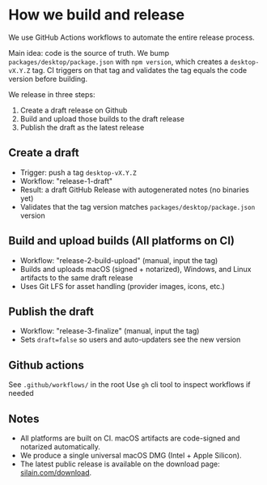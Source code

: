 # How we build and release

We use GitHub Actions workflows to automate the entire release process.

Main idea: code is the source of truth. We bump `packages/desktop/package.json` with `npm version`, which creates a `desktop-vX.Y.Z` tag. CI triggers on that tag and validates the tag equals the code version before building.

We release in three steps:
1) Create a draft release on Github
2) Build and upload those builds to the draft release
3) Publish the draft as the latest release

## Create a draft
- Trigger: push a tag `desktop-vX.Y.Z`
- Workflow: "release-1-draft"
- Result: a draft GitHub Release with autogenerated notes (no binaries yet)
- Validates that the tag version matches `packages/desktop/package.json` version

## Build and upload builds (All platforms on CI)
- Workflow: "release-2-build-upload" (manual, input the tag)
- Builds and uploads macOS (signed + notarized), Windows, and Linux artifacts to the same draft release
- Uses Git LFS for asset handling (provider images, icons, etc.)

## Publish the draft
- Workflow: "release-3-finalize" (manual, input the tag)
- Sets `draft=false` so users and auto-updaters see the new version

## Github actions
See `.github/workflows/` in the root
Use `gh` cli tool to inspect workflows if needed

## Notes
- All platforms are built on CI. macOS artifacts are code-signed and notarized automatically.
- We produce a single universal macOS DMG (Intel + Apple Silicon).
- The latest public release is available on the download page: [silain.com/download](https://www.silain.com/download).